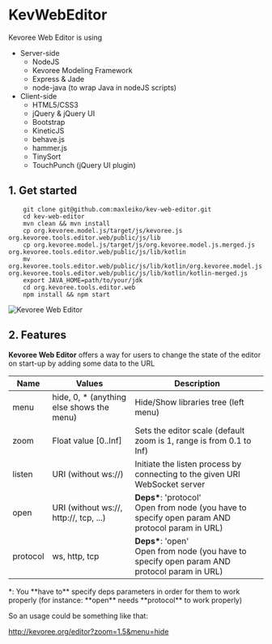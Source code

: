KevWebEditor
==============

Kevoree Web Editor is using

*   Server-side
    *  NodeJS
    *  Kevoree Modeling Framework
    *  Express & Jade
    *  node-java (to wrap Java in nodeJS scripts)
*   Client-side
    *  HTML5/CSS3
    *  jQuery & jQuery UI
    *  Bootstrap
    *  KineticJS
    *  behave.js
    *  hammer.js
    *  TinySort
    *  TouchPunch (jQuery UI plugin)

## 1. Get started
        git clone git@github.com:maxleiko/kev-web-editor.git
        cd kev-web-editor
        mvn clean && mvn install
        cp org.kevoree.model.js/target/js/kevoree.js org.kevoree.tools.editor.web/public/js/lib
        cp org.kevoree.model.js/target/js/org.kevoree.model.js.merged.js org.kevoree.tools.editor.web/public/js/lib/kotlin
        mv org.kevoree.tools.editor.web/public/js/lib/kotlin/org.kevoree.model.js.merged.js org.kevoree.tools.editor.web/public/js/lib/kotlin/kotlin-merged.js
        export JAVA_HOME=path/to/your/jdk
        cd org.kevoree.tools.editor.web
        npm install && npm start

![Kevoree Web Editor](http://oi44.tinypic.com/35hijk3.jpg)

## 2. Features
**Kevoree Web Editor** offers a way for users to change the state of the editor on start-up by adding some data to the URL

<table>
  <thead>
    <tr>
      <th>Name</th>
      <th>Values</th>
      <th>Description</th>
    </tr>
  </thead>
  <tr>
    <td>menu</td>
    <td>hide, 0, * (anything else shows the menu)</td>
    <td>Hide/Show libraries tree (left menu)</td>
  </tr>
  <tr>
    <td>zoom</td>
    <td>Float value [0..Inf]</td>
    <td>Sets the editor scale (default zoom is 1, range is from 0.1 to Inf)</td>
  </tr>
  <tr>
    <td>listen</td>
    <td>URI (without ws://)</td>
    <td>Initiate the listen process by connecting to the given URI WebSocket server</td>
  </tr>
  <tr>
    <td>open</td>
    <td>URI (without ws://, http://, tcp, ...)</td>
    <td><strong>Deps*</strong>: 'protocol'<br/>Open from node (you have to specify open param AND protocol param in URL)</td>
  </tr>
  <tr>
    <td>protocol</td>
    <td>ws, http, tcp</td>
    <td><strong>Deps*</strong>: 'open'<br/>Open from node (you have to specify open param AND protocol param in URL)</td>
    </tr>
</table>
*: You **have to** specify deps parameters in order for them to work properly (for instance: **open** needs **protocol** to work properly)

So an usage could be something like that:

http://kevoree.org/editor?zoom=1.5&menu=hide